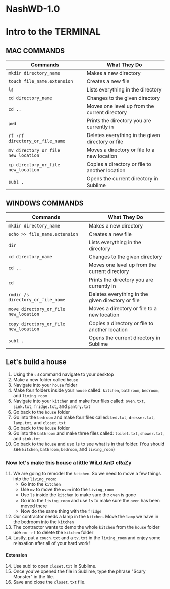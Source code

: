 # NashWD-1.0

# Intro to the TERMINAL


## MAC COMMANDS

| Commands                            |      What They Do                                  |
|-------------------------------------|----------------------------------------------------|
| `mkdir directory_name`              | Makes a new directory                              |
| `touch file_name.extension`         | Creates a new file                                 |
| `ls`                                | Lists everything in the directory                  |
| `cd directory_name`                 | Changes to the given directory                     |
| `cd ..`                             | Moves one level up from the current directory      |
| `pwd`                               | Prints the directory you are currently in          |
| `rf -rf directory_or_file_name`     | Deletes everything in the given directory or file  |
| `mv directory_or_file new_location` | Moves a directory or file to a new location        |
| `cp directory_or_file new_location` | Copies a directory or file to another location     |
| `subl .`                            | Opens the current directory in Sublime             |



## WINDOWS COMMANDS 

| Commands                            |      What They Do                                  |
|-------------------------------------|----------------------------------------------------|
| `mkdir directory_name`              | Makes a new directory                              |
| `echo >> file_name.extension`       | Creates a new file                                 |
| `dir`                               | Lists everything in the directory                  |
| `cd directory_name`                 | Changes to the given directory                     |
| `cd ..`                             | Moves one level up from the current directory      |
| `cd`                                | Prints the directory you are currently in          |
| `rmdir /s directory_or_file_name`     | Deletes everything in the given directory or file  |
| `move directory_or_file new_location` | Moves a directory or file to a new location      |
| `copy directory_or_file new_location` | Copies a directory or file to another location     |
| `subl .`                            | Opens the current directory in Sublime             |

## Let's build a house 
1) Using the `cd` command navigate to your desktop
2) Make a new folder called `house`
3) Navigate into your `house` folder
4) Make four folders inside your `house` called: `kitchen`, `bathroom`, `bedroom`, and `living_room`
5) Navigate into your `kitchen` and make four files called: `oven.txt`, `sink.txt`, `fridge.txt`, and `pantry.txt`
6) Go back to the `house` folder
7) Go into the `bedroom` and make four files called: `bed.txt`, `dresser.txt`, `lamp.txt`, and `closet.txt`
8) Go back to the `house` folder
9) Go into the `bathroom` and make three files called: `toilet.txt`, `shower.txt`, and `sink.txt`
10) Go back to the `house` and use `ls` to see what is in that folder. (You should see `kitchen`, `bathroom`, `bedroom`, and `living_room`)

### Now let's make this house a little WiLd AnD cRaZy
11) We are going to remodel the `kitchen`. So we need to move a few things into the `living_room`:
    * Go into the `kitchen`
    * Use `mv` to move the `oven` into the `living_room`
    * Use `ls` inside the `kitchen` to make sure the `oven` is gone
    * Go into the `living_room` and use `ls` to make sure the `oven` has been moved there
    * Now do the same thing with the `fridge`
12) Our contractor needs a lamp in the `kitchen`. Move the `lamp` we have in the bedroom into the `kitchen`
13) The contractor wants to demo the whole `kitchen` from the `house` folder use `rm -rf` to delete the `kitchen` folder
13) Lastly, put a `couch.txt` and a `tv.txt` in the `living_room` and enjoy some relaxation after all of your hard work!

#### Extension
14) Use subl to open `closet.txt` in Sublime. 
15) Once you've opened the file in Sublime, type the phrase "Scary Monster" in the file. 
16) Save and close the `closet.txt` file. 





